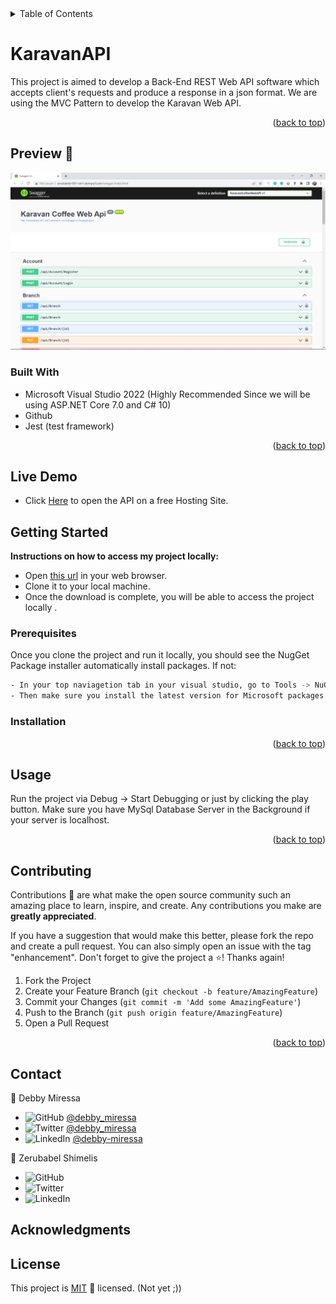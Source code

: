 ﻿<div id="top"></div>

<!-- TABLE OF CONTENTS -->
<details>
  <summary>Table of Contents</summary>
  <ol>
    <li>
      <a href="#karavanapi">About Karavan Web API</a>
      <ul>
        <li><a href="#built-with">Built With</a></li>
      </ul>
    </li>
    <li>
      <a href="#getting-started">Getting Started</a>
      <ul>
        <li><a href="#prerequisites">Prerequisites</a></li>
        <li><a href="#installation">Installation</a></li>
      </ul>
    </li>
    <li><a href="#usage">Usage</a></li>
    <li><a href="#contributing">Contributing</a></li>
    <li><a href="#contact">Contact</a></li>
    <li><a href="#acknowledgements">Contact</a></li>
    <li><a href="#license">License</a></li>
  </ol>
</details>

<!-- ABOUT THE PROJECT -->
# KaravanAPI

This project is aimed to develop a Back-End REST Web API software which accepts client's requests and produce a response in a json format. We are using the MVC Pattern to develop the Karavan Web API. 

<p align="right">(<a href="#top">back to top</a>)</p>

## Preview 📸
<img width="800" alt="Karavan Coffee Web API Preview Screenshot" src="./KaravanCoffeeWebAPIScreenShot.png">


### Built With

- Microsoft Visual Studio 2022 (Highly Recommended Since we will be using ASP.NET Core 7.0 and C# 10)
- Github
- Jest (test framework)

<p align="right">(<a href="#top">back to top</a>)</p>

## Live Demo

- Click [Here](http://zerubabela-001-site1.atempurl.com/swagger/index.html) to open the API on a free Hosting Site.

<!-- GETTING STARTED -->
## Getting Started

**Instructions on how to access my project locally:** 
- Open [this url](https://github.com/DebbyMiressa/KaravanAPI) in your web browser.
- Clone it to your local machine.
- Once the download is complete, you will be able to access the project locally . 

### Prerequisites

Once you clone the project and run it locally, you should see the NugGet Package installer automatically install packages. If not:
```sh
- In your top naviagetion tab in your visual studio, go to Tools -> NuGet Package Manager -> Manage NuGet Packages for Solutions.
- Then make sure you install the latest version for Microsoft packages such as EF Core, ASP.NET as well as mysql package (such as Pomelo).
```

### Installation


<p align="right">(<a href="#top">back to top</a>)</p>



<!-- USAGE EXAMPLES -->
## Usage

Run the project via Debug -> Start Debugging or just by clicking the play button. 
Make sure you have MySql Database Server in the Background if your server is localhost.

<p align="right">(<a href="#top">back to top</a>)</p>


<!-- CONTRIBUTING -->
## Contributing

Contributions 🤝 are what make the open source community such an amazing place to learn, inspire, and create. Any contributions you make are **greatly appreciated**.

If you have a suggestion that would make this better, please fork the repo and create a pull request. You can also simply open an issue with the tag "enhancement".
Don't forget to give the project a ⭐️! Thanks again!

1. Fork the Project
2. Create your Feature Branch (`git checkout -b feature/AmazingFeature`)
3. Commit your Changes (`git commit -m 'Add some AmazingFeature'`)
4. Push to the Branch (`git push origin feature/AmazingFeature`)
5. Open a Pull Request

<p align="right">(<a href="#top">back to top</a>)</p>



<!-- CONTACT -->
## Contact

👤 Debby Miressa

- ![GitHub](https://img.shields.io/badge/github-%23121011.svg?style=for-the-badge&logo=github&logoColor=white) [@debby_miressa](https://github.com/DebbyMiressa)
- ![Twitter](https://img.shields.io/badge/Twitter-%231DA1F2.svg?style=for-the-badge&logo=Twitter&logoColor=white) [@debby_miressa](https://twitter.com/debby_miressa)
- ![LinkedIn](https://img.shields.io/badge/linkedin-%230077B5.svg?style=for-the-badge&logo=linkedin&logoColor=white) [@debby-miressa](https://www.linkedin.com/in/debby-miressa-0b85b6182)

👤 Zerubabel Shimelis

- ![GitHub](https://img.shields.io/badge/github-%23121011.svg?style=for-the-badge&logo=github&logoColor=white) [](https://github.com/ZerubabelAster/)
- ![Twitter](https://img.shields.io/badge/Twitter-%231DA1F2.svg?style=for-the-badge&logo=Twitter&logoColor=white) [](https://twitter.com/)
- ![LinkedIn](https://img.shields.io/badge/linkedin-%230077B5.svg?style=for-the-badge&logo=linkedin&logoColor=white) [](https://www.linkedin.com/in/)


## Acknowledgments


## License

This project is [MIT](./MIT.md)  📝 licensed.
(Not yet ;))
